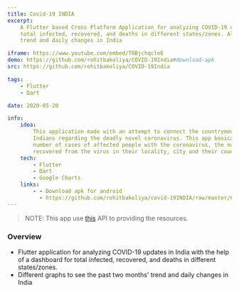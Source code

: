 ```yaml
---
title: Covid-19 INDIA
excerpt:
    A Flutter based Cross Platform Application for analyzing COVID-19 updates in India with the help of a dashboard for
    total infected, recovered, and deaths in different states/zones. Also, Different graphs to see the past two months'
    trend and daily changes in India

iframe: https://www.youtube.com/embed/T0BjchqcleE
demo: https://github.com/rohitbakoliya/COVID-19India#download-apk
src: https://github.com/rohitbakoliya/COVID-19India

tags:
    - Flutter
    - Dart

date: 2020-05-20

info:
    idea:
        This application made with an attempt to connect the countrymen of India and providing information to all the
        Indians regarding the deadly novel coronavirus. This app basically aims at providing information regarding the
        number of cases of affected people with the coronavirus, the number of casualties and the number of people
        recovered from the virus in their locality, city and their country.
    tech:
        - Flutter
        - Dart
        - Google Charts
    links:
        - - Download apk for android
          - https://github.com/rohitbakoliya/covid-19INDIA/raw/master/Covid19-INDIA.apk
---
```


> NOTE: This app use [this](https://api.covid19india.org/) API to providing the resources.

### Overview

-   Flutter application for analyzing COVID-19 updates in India with the help of a dashboard for total infected,
    recovered, and deaths in different states/zones.
-   Different graphs to see the past two months' trend and daily changes in India

